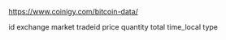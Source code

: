 https://www.coinigy.com/bitcoin-data/

id
exchange
market
tradeid
price
quantity
total
time_local
type
